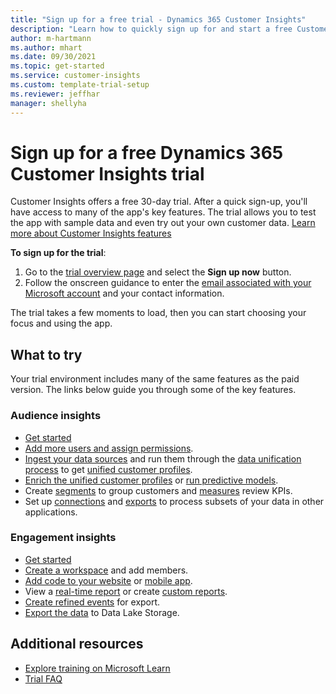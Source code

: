 ```yaml
---
title: "Sign up for a free trial - Dynamics 365 Customer Insights"
description: "Learn how to quickly sign up for and start a free Customer Insights trial. Explore the app and find additional learning resources."
author: m-hartmann
ms.author: mhart
ms.date: 09/30/2021
ms.topic: get-started
ms.service: customer-insights
ms.custom: template-trial-setup 
ms.reviewer: jeffhar
manager: shellyha
---
```


# Sign up for a free Dynamics 365 Customer Insights trial

Customer Insights offers a free 30-day trial. After a quick sign-up, you'll have access to many of the app's key features. The trial allows you to test the app with sample data and even try out your own customer data. [Learn more about Customer Insights features](overview.md)

**To sign up for the trial**:

1. Go to the [trial overview page](https://dynamics.microsoft.com/get-started/?appname=customerinsights) and select the **Sign up now** button.
1. Follow the onscreen guidance to enter the [email associated with your Microsoft account](https://support.microsoft.com/windows/what-is-a-microsoft-account-4a7c48e9-ff5a-e9c6-5a5c-1a57d66c3bfa) and your contact information.

The trial takes a few moments to load, then you can start choosing your focus and using the app.

## What to try

Your trial environment includes many of the same features as the paid version. The links below guide you through some of the key features.

### Audience insights

- [Get started](audience-insights/get-started.md)
- [Add more users and assign permissions](audience-insights/permissions.md).
- [Ingest your data sources](audience-insights/data-sources.md) and run them through the [data unification process](audience-insights/data-unification.md) to get [unified customer profiles](audience-insights/customer-profiles.md).
- [Enrich the unified customer profiles](audience-insights/enrichment-hub.md) or [run predictive models](audience-insights/predictions-overview.md).
- Create [segments](audience-insights/segments.md) to group customers and [measures](audience-insights/measures.md) review KPIs.
- Set up [connections](audience-insights/connections.md) and [exports](audience-insights/export-destinations.md) to process subsets of your data in other applications.

### Engagement insights

- [Get started](engagement-insights/get-started.md)
- [Create a workspace](engagement-insights/create-workspace.md) and add members.
- [Add code to your website](engagement-insights/instrument-website.md) or [mobile app](engagement-insights/developer-resources.md#capture-events-from-mobile-apps).
- View a [real-time report](engagement-insights/view-reports.md) or create [custom reports](engagement-insights/custom-reports.md).
- [Create refined events](engagement-insights/refined-events.md) for export.
- [Export the data](engagement-insights/export-events.md) to Data Lake Storage.

## Additional resources

- [Explore training on Microsoft Learn](/learn/browse/?filter-products=dynamics-dynamics-cust-insights)
- [Trial FAQ](trial-faq.md)
